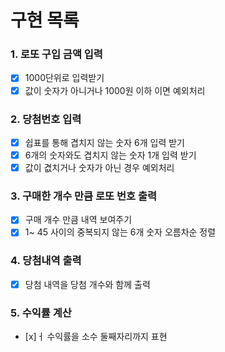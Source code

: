 # 구현 목록

### 1. 로또 구입 금액 입력
- [x] 1000단위로 입력받기
- [x] 값이 숫자가 아니거나 1000원 이하 이면 예외처리

### 2. 당첨번호 입력
- [x] 쉽표를 통해 겹치지 않는 숫자 6개 입력 받기
- [x] 6개의 숫자와도 겹치지 않는 숫자 1개 입력 받기
- [x] 값이 겺치거나 숫자가 아닌 경우 예외처리

### 3. 구매한 개수 만큼 로또 번호 출력
- [x] 구매 개수 만큼 내역 보여주기
- [x] 1~ 45 사이의 중복되지 않는 6개 숫자 오름차순 정렬

### 4. 당첨내역 출력
- [x] 당첨 내역을 당첨 개수와 함께 출력

### 5. 수익률 계산
- [x]ㅓ 수익률을 소수 둘째자리까지 표현
